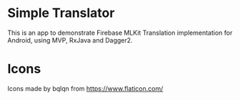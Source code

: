 # Simple Translator

This is an app to demonstrate Firebase MLKit Translation implementation for Android, using MVP, RxJava and Dagger2.

# Icons

Icons made by bqlqn from https://www.flaticon.com/